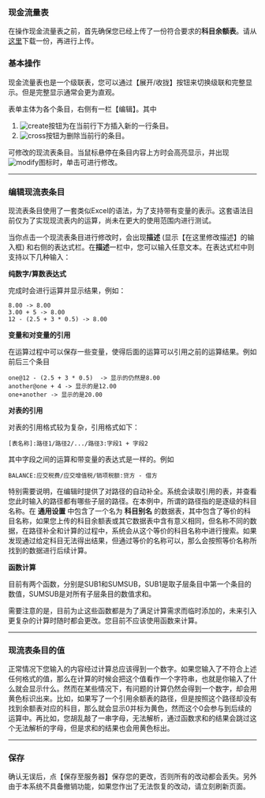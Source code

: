 ### 现金流量表

在操作现金流量表之前，首先确保您已经上传了一份符合要求的**科目余额表**。请从[这里](./CASHFLOW_STATEMENT_TEMPLATE.XLSX)下载一份，再进行上传。

### 基本操作

现金流量表也是一个级联表，您可以通过【展开/收拢】按钮来切换级联和完整显示。但是完整显示通常会更为直观。

表单主体为各个条目，右侧有一栏【编辑】。其中

1. ![create][create-record]按钮为在当前行下方插入新的一行条目。
2. ![cross][cross]按钮为删除当前行的条目。

可修改的现流表条目。当鼠标悬停在条目内容上方时会高亮显示，并出现![modify][modify]图标时，单击可进行修改。

---
### 编辑现流表条目

现流表条目使用了一套类似Excel的语法，为了支持带有变量的表示。这套语法目前仅为了实现现流表内的运算，尚未在更大的使用范围内进行测试。

当你点击一个现流表条目进行修改时，会出现**描述** (显示【在这里修改描述】的输入框) 和右侧的表达式栏。在**描述**一栏中，您可以输入任意文本。在表达式栏中则支持以下几种输入：

**纯数字/算数表达式**

完成时会进行运算并显示结果，例如：
```
8.00 -> 8.00
3.00 + 5 -> 8.00
12 - (2.5 + 3 * 0.5) -> 8.00
```

**变量和对变量的引用**

在运算过程中可以保存一些变量，使得后面的运算可以引用之前的运算结果。例如前后三个条目
```
one@12 - (2.5 + 3 * 0.5)  -> 显示的仍然是8.00
another@one + 4 -> 显示的是12.00
one+another -> 显示的是20.00
```

**对表的引用**

对表的引用格式较为复杂，引用格式如下：
```
[表名称]:路径1/路径2/.../路径3:字段1 + 字段2
```
其中字段之间的运算和带变量的表达式是一样的。例如
```
BALANCE:应交税费/应交增值税/销项税额:贷方 - 借方
```
特别需要说明，在编辑时提供了对路径的自动补全。系统会读取引用的表，并查看您此时输入的路径都有哪些子层的路径。在本例中，所谓的路径指的是逐级的科目名称。在 **通用设置** 中包含了一个名为 **科目别名** 的数据表，其中包含了等价的科目名称，如果您上传的科目余额表或其它数据表中含有意义相同，但名称不同的数据，在路径补全和计算的过程中，系统会从这个等价的科目名称中进行搜索。如果发现通过给定科目无法得出结果，但通过等价的名称可以，那么会按照等价名称所找到的数据进行后续计算。

**函数计算**

目前有两个函数，分别是SUB1和SUMSUB，SUB1是取子层条目中第一个条目的数值，SUMSUB是对所有子层条目的数值求和。

需要注意的是，目前为止这些函数都是为了满足计算需求而临时添加的，未来引入更复杂的计算时随时都会更改。您目前不应该使用函数来计算。

[create-record]: ./create-record.png
[cross]: ./cross.png
[modify]: ./modify.png

---

### 现流表条目的值

正常情况下您输入的内容经过计算总应该得到一个数字。如果您输入了不符合上述任何格式的值，那么在计算的时候会把这个值看作一个字符串，也就是你输入了什么就会显示什么。然而在某些情况下，有问题的计算仍然会得到一个数字，却会用黄色标识出来。比如，如果写了一个引用余额表的路径，但是按照这个路径却没有找到余额表对应的科目，那么就会显示0并标为黄色，然而这个0会参与到后续的运算中。再比如，您胡乱敲了一串字母，无法解析，通过函数求和的结果会跳过这个无法解析的字母，但是求和的结果也会用黄色标出。

---

### 保存

确认无误后，点【保存至服务器】保存您的更改，否则所有的改动都会丢失。另外由于本系统不具备撤销功能，如果您作出了无法恢复的改动，请立刻刷新页面。